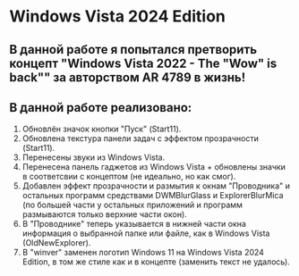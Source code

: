 # Windows Vista 2024 Edition

## В данной работе я попытался претворить концепт "Windows Vista 2022 - The "Wow" is back"" за авторством AR 4789 в жизнь!

## В данной работе реализовано:

1. Обновлён значок кнопки "Пуск" (Start11).
2. Обновлена текстура панели задач с эффектом прозрачности (Start11).
3. Перенесены звуки из Windows Vista.
4. Перенесена панель гаджетов из Windows Vista + обновлены значки в соответсвии с концептом (не идеально, но как смог).
5. Добавлен эффект прозрачности и размытия к окнам "Проводника" и остальных программ средствами DWMBlurGlass и ExplorerBlurMica (по большей части у остальных приложений и программ размываются только верхние части окон).
6. В "Проводнике" теперь указывается в нижней части окна информация о выбранной папке или файле, как в Windows Vista (OldNewExplorer).
7. В "winver" заменен логотип Windows 11 на Windows Vista 2024 Edition, в том же стиле как и в концепте (заменить текст не удалось).
